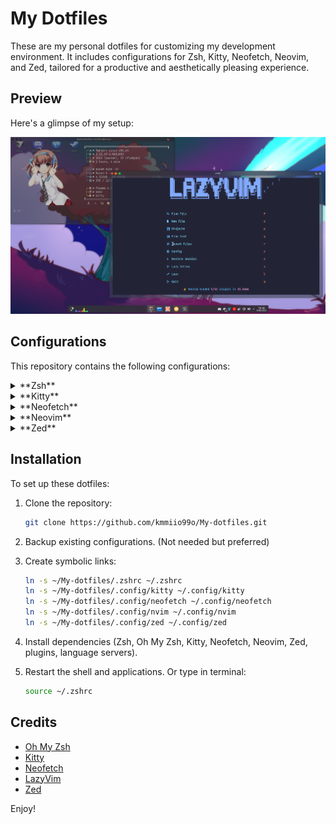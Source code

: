 # My Dotfiles

These are my personal dotfiles for customizing my development environment. It includes configurations for Zsh, Kitty, Neofetch, Neovim, and Zed, tailored for a productive and aesthetically pleasing experience.

## Preview

Here's a glimpse of my setup:

<img src="images/preview.png" width="1000" />

## Configurations

This repository contains the following configurations:
<details>
    <summary>**Zsh**</summary>
- Description: Shell configuration (`.zshrc`) using Oh My Zsh with custom plugins (git, zsh-history-substring-search, zsh-navigation-tools, web-search, copypath, zsh-completions) and aliases. Includes a custom `fresh` command for Kitty terminal.
</details>

<details>
    <summary>**Kitty**</summary>
- Description: Terminal emulator settings (`.config/kitty/kitty.conf`) with the Nord theme, JetBrainsMono Nerd Font, custom keybindings, and UI enhancements. Additional themes are located in `.config/kitty/kitty-themes/themes/`.
</details>

<details>
    <summary>**Neofetch**</summary>
- Description: System information display configuration (`.config/neofetch/config.conf`) with custom info and colors. The image backend is set to Kitty, displaying a random image from the waifu directory.
</details>

<details>
    <summary>**Neovim**</summary>
- Description: Code editor configuration (`.config/nvim/`) using LazyVim with lazy.nvim, language server support (pyright, tsserver), Codeium, Copilot, yanky, gitsigns, and various UI enhancements. Includes treesitter parsers for multiple languages. (I don't have idea how to make to this one own dot file, so I use clean nvim)
</details>

<details>
    <summary>**Zed**</summary>
- Description: Code editor configuration (`.config/zed/`) with custom keybindings (`keymap.json`), settings (`settings.json`), and the Tokyo Midnight theme (`themes/Tokyo Midnight.json`).
</details>

## Installation

To set up these dotfiles:

1.  Clone the repository:
    ```bash
    git clone https://github.com/kmmiio99o/My-dotfiles.git
    ```

2.  Backup existing configurations. (Not needed but preferred)

3.  Create symbolic links:
    ```bash
    ln -s ~/My-dotfiles/.zshrc ~/.zshrc
    ln -s ~/My-dotfiles/.config/kitty ~/.config/kitty
    ln -s ~/My-dotfiles/.config/neofetch ~/.config/neofetch
    ln -s ~/My-dotfiles/.config/nvim ~/.config/nvim
    ln -s ~/My-dotfiles/.config/zed ~/.config/zed
    ```

4.  Install dependencies (Zsh, Oh My Zsh, Kitty, Neofetch, Neovim, Zed, plugins, language servers).

5.  Restart the shell and applications. Or type in terminal:
    ```bash
    source ~/.zshrc
    ```

## Credits

- [Oh My Zsh](https://ohmyz.sh/)
- [Kitty](https://sw.kovidgoyal.net/kitty/)
- [Neofetch](https://github.com/dylanaraps/neofetch)
- [LazyVim](https://www.lazyvim.org/)
- [Zed](https://zed.dev/)

Enjoy!
